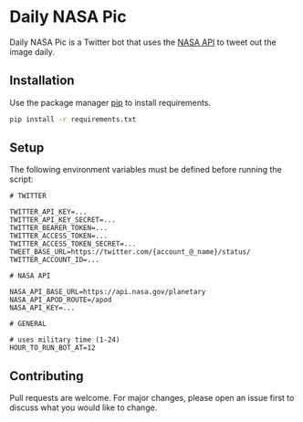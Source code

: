 # Daily NASA Pic

Daily NASA Pic is a Twitter bot that uses the [NASA API](https://api.nasa.gov/) to tweet out the image daily.

## Installation

Use the package manager [pip](https://pip.pypa.io/en/stable/) to install requirements.

```bash
pip install -r requirements.txt
```

## Setup

The following environment variables must be defined before running the script:

```dotenv
# TWITTER

TWITTER_API_KEY=...
TWITTER_API_KEY_SECRET=...
TWITTER_BEARER_TOKEN=...
TWITTER_ACCESS_TOKEN=...
TWITTER_ACCESS_TOKEN_SECRET=...
TWEET_BASE_URL=https://twitter.com/{account_@_name}/status/
TWITTER_ACCOUNT_ID=...

# NASA API

NASA_API_BASE_URL=https://api.nasa.gov/planetary
NASA_API_APOD_ROUTE=/apod
NASA_API_KEY=...

# GENERAL

# uses military time (1-24)
HOUR_TO_RUN_BOT_AT=12
```

## Contributing

Pull requests are welcome. For major changes, please open an issue first to discuss what you would like to change.
